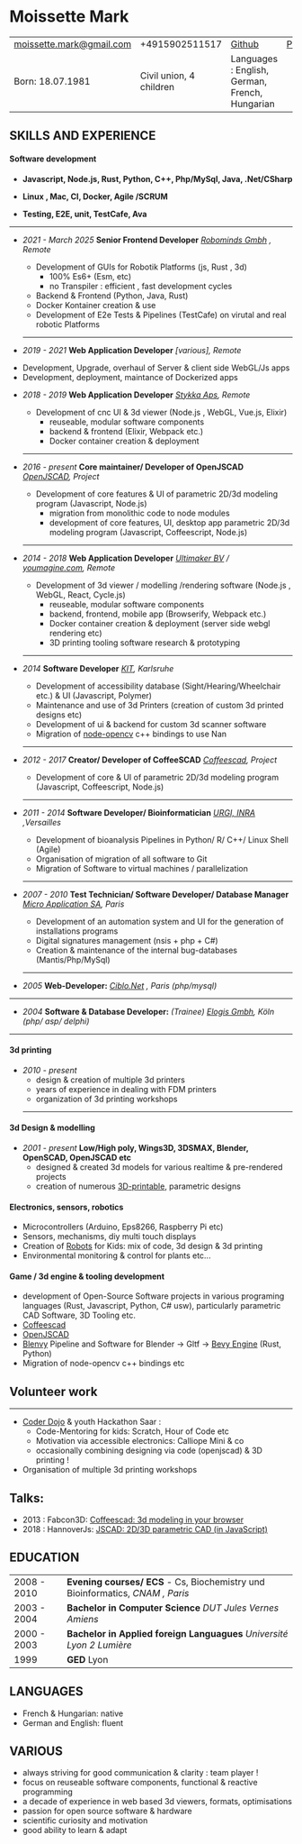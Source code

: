 
# Moissette Mark

|                          |                               |                                          |       |
| ------------------------ | ----------------------------- | ---------------------------------------- |-------|
| moissette.mark@gmail.com | +4915902511517                | [Github](https://github.com/kaosat-dev)            | [Portofolio](https://kaosat-dev.github.io/pages/portfolio.html) |          |
| Born: 18.07.1981         | Civil union, 4 children       | Languages : English, German, French, Hungarian |   |


## SKILLS AND EXPERIENCE

#### Software development

  - **Javascript, Node.js, Rust, Python, C++, Php/MySql, Java, .Net/CSharp**

  - **Linux , Mac, CI, Docker, Agile /SCRUM**

  - **Testing, E2E, unit, TestCafe, Ava**

  -----------------------------------------------------------------------


  - *2021 - March 2025* **Senior Frontend Developer** *[Robominds Gmbh](https://www.robominds.de/) , Remote*
    * Development of GUIs for  Robotik Platforms (js, Rust , 3d)
      * 100% Es6+ (Esm, etc) 
      * no Transpiler : efficient , fast development cycles 
    * Backend & Frontend (Python, Java, Rust)
    * Docker Kontainer creation & use 
    * Development of E2e Tests & Pipelines (TestCafe) on virutal and real robotic Platforms

    -----------------------------------------------------------------------

  - *2019 - 2021*  **Web Application Developer** *[various], Remote*
   * Development, Upgrade, overhaul of Server & client side WebGL/Js apps
   * Development, deployment, maintance of Dockerized apps

  - *2018 - 2019*  **Web Application Developer** *[Stykka Aps](https://stykka.com/), Remote*
    * Development of cnc UI & 3d viewer (Node.js , WebGL, Vue.js, Elixir)
      * reuseable, modular software components
      * backend & frontend (Elixir, Webpack etc.)
      * Docker container creation & deployment
    -----------------------------------------------------------------------

  - *2016 - present* **Core maintainer/ Developer of OpenJSCAD** *[OpenJSCAD](https://github.com/jscad), Project*
    * Development of core features & UI of parametric 2D/3d modeling program (Javascript, Node.js)
      * migration from monolithic code to node modules
      * development of core features, UI, desktop app parametric 2D/3d modeling program (Javascript, Coffeescript, Node.js)
    -----------------------------------------------------------------------

  - *2014 - 2018*  **Web Application Developer** *[Ultimaker BV](https://ultimaker.com/) / [youmagine.com](youmagine.com), Remote*
    * Development of 3d viewer / modelling /rendering software (Node.js , WebGL, React, Cycle.js) 
      * reuseable, modular software components
      * backend, frontend, mobile app (Browserify, Webpack etc.)
      * Docker container creation & deployment (server side webgl rendering etc)
      * 3D printing tooling software research & prototyping
    -----------------------------------------------------------------------

  - *2014* **Software Developer** *[KIT](https://www.kit.edu/), Karlsruhe*
    * Development of accessibility database (Sight/Hearing/Wheelchair etc.)  & UI (Javascript, Polymer)
    * Maintenance and use of 3d Printers (creation of custom 3d printed designs etc)
    * Development of ui & backend for custom 3d scanner software
    * Migration of [node-opencv](https://github.com/peterbraden/node-opencv) c++ bindings to use Nan
    -----------------------------------------------------------------------
  
  - *2012 - 2017* **Creator/ Developer of CoffeeSCAD** *[Coffeescad](https://github.com/kaosat-dev/CoffeeSCad), Project*
    * Development of core & UI of parametric 2D/3d modeling program (Javascript, Coffeescript, Node.js)
    -----------------------------------------------------------------------

  - *2011 - 2014* **Software Developer/ Bioinformatician** *[URGI, INRA](https://urgi.versailles.inra.fr/) ,Versailles* 
    * Development of bioanalysis Pipelines in Python/ R/ C++/ Linux Shell (Agile) 
    * Organisation of migration of all software to Git     
    * Migration of Software to virtual machines / parallelization
    -----------------------------------------------------------------------

  - *2007 - 2010* **Test Technician/ Software Developer/ Database Manager** *[Micro Application SA](https://microapp.com/), Paris*
    * Development of an automation system and UI for the generation of installations programs
    * Digital signatures management (nsis + php + C#)
    * Creation & maintenance of the internal bug-databases (Mantis/Php/MySql)
    -----------------------------------------------------------------------

  - *2005* **Web-Developer:** *[Ciblo.Net](http://www.ciblo.net/) , Paris (php/mysql)*
   -----------------------------------------------------------------------

  - *2004*  **Software & Database Developer:**  *(Trainee)* *[Elogis Gmbh](http://www.elogis.de/), Köln (php/ asp/ delphi)*
   -----------------------------------------------------------------------

#### 3d printing

- *2010 - present*
   * design & creation of multiple 3d printers
   * years of experience in dealing with FDM printers
   * organization of 3d printing workshops
  -----------------------------------------------------------------------

#### 3d Design & modelling

  - *2001 - present* **Low/High poly, Wings3D, 3DSMAX, Blender, OpenSCAD, OpenJSCAD etc**
    * designed & created 3d models for various realtime & pre-rendered projects
    * creation of numerous [3D-printable](https://www.thingiverse.com/ckaos/about), parametric designs

#### Electronics, sensors, robotics

 - Microcontrollers (Arduino, Eps8266, Raspberry Pi etc)
 - Sensors, mechanisms, diy multi touch displays
 - Creation of [Robots](https://github.com/PiRo-bots/kiwikee) for Kids: mix of code, 3d design & 3d printing
 - Environmental monitoring & control for plants etc...

#### Game / 3d engine & tooling development

  - development of Open-Source Software projects in various programing languages (Rust, Javascript, Python, C# usw), particularly parametric CAD Software, 3D Tooling etc.
  - [Coffeescad](https://github.com/kaosat-dev/CoffeeSCad)
  - [OpenJSCAD](https://github.com/jscad)
  - [Blenvy](https://github.com/kaosat-dev/Blenvy) Pipeline and Software for Blender -> Gltf -> [Bevy Engine](https://bevyengine.org/) (Rust, Python)
  - Migration of node-opencv c++ bindings etc

## Volunteer work
-----------------------------------------------------------------------

  - [Coder Dojo](http://coderdojo-saar.de/) & youth Hackathon Saar : 
     * Code-Mentoring for kids: Scratch, Hour of Code etc
     * Motivation via accessible electronics: Calliope Mini & co
     * occasionally combining designing via code (openjscad) & 3D printing !
  - Organisation of multiple 3d printing workshops

## Talks:

- 2013 : Fabcon3D: [Coffeescad: 3d modeling in your browser](https://www.golem.de/news/coffeescad-3d-druckmodellierung-im-browser-1305-99271.html)
- 2018 : HannoverJs: [JSCAD: 2D/3D parametric CAD (in JavaScript)](https://www.youtube.com/watch?v=PLA8VPRRi6A)

## EDUCATION

|             |                                          |
| ----------- | ---------------------------------------- |
| 2008 - 2010 | **Evening courses/ ECS** - Cs, Biochemistry und Bioinformatics, *CNAM , Paris* |
| 2003 - 2004 | **Bachelor in Computer Science** *DUT Jules Vernes Amiens* |
| 2000 - 2003 | **Bachelor in Applied foreign Languagues** *Université Lyon 2 Lumière* |
| 1999        | **GED** Lyon                          |

## LANGUAGES

- French & Hungarian: native
- German and English: fluent

## VARIOUS

- always striving for good communication & clarity : team player !
- focus on reuseable software components, functional & reactive programming
- a decade of experience in web based 3d viewers, formats, optimisations
- passion for open source software & hardware
- scientific curiosity and motivation
- good ability to learn & adapt

